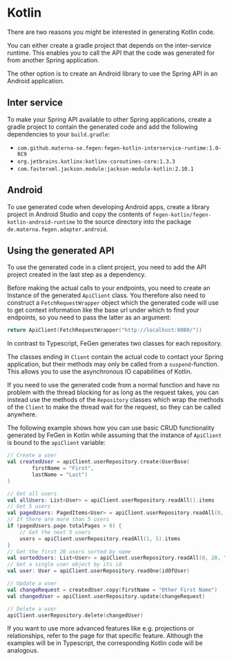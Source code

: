 # Kotlin

There are two reasons you might be interested in generating Kotlin code.

You can either create a gradle project that depends on the inter-service runtime.
This enables you to call the API that the code was generated for from another Spring application.

The other option is to create an Android library to use the Spring API in an Android application.

## Inter service

To make your Spring API available to other Spring applications, create a gradle project to contain the generated code and add the following dependencies to your `build.gradle`:

- `com.github.materna-se.fegen:fegen-kotlin-interservice-runtime:1.0-RC9`
- `org.jetbrains.kotlinx:kotlinx-coroutines-core:1.3.3`
- `com.fasterxml.jackson.module:jackson-module-kotlin:2.10.1`

## Android

To use generated code when developing Android apps, create a library project in Android Studio and copy the contents of `fegen-kotlin/fegen-kotlin-android-runtime` to the source directory into the package `de.materna.fegen.adapter.android`.

## Using the generated API

To use the generated code in a client project, you need to add the API project created in the last step as a dependency.

Before making the actual calls to your endpoints, you need to create an Instance of the generated `ApiClient` class.
You therefore also need to construct a `FetchRequestWrapper` object which the generated code will use to get context information like the base url under which to find your endpoints, so you need to pass the latter as an argument:

```kotlin
return ApiClient(FetchRequestWrapper("http://localhost:8080/"))
```

In contrast to Typescript, FeGen generates two classes for each repository.

The classes ending in `Client` contain the actual code to contact your Spring application, but their methods may only be called from a `suspend`-function.
This allows you to use the asynchronous IO capabilities of Kotlin.

If you need to use the generated code from a normal function and have no problem with the thread blocking for as long as the request takes, you can instead use the methods of the `Repository` classes which wrap the methods of the `Client` to make the thread wait for the request, so they can be called anywhere.

The following example shows how you can use basic CRUD functionality generated by FeGen in Kotlin while assuming that the instance of `ApiClient` is bound to the `apiClient` variable:

```kotlin
// Create a user
val createdUser = apiClient.userRepository.create(UserBase(
        firstName = "First",
        lastName = "Last")
)

// Get all users
val allUsers: List<User> = apiClient.userRepository.readAll().items
// Get 5 users
val pagedUsers: PagedItems<User> = apiClient.userRepository.readAll(0, 5)
// If there are more than 5 users
if (pagedUsers.page.totalPages > 0) {
    // Get the next 5 users
    users = apiClient.userRepository.readAll(1, 5).items
}
// Get the first 20 users sorted by name
val sortedUsers: List<User> = apiClient.userRepository.readAll(0, 20, "lastName,ASC")
// Get a single user object by its id
val user: User = apiClient.userRepository.readOne(idOfUser)

// Update a user
val changeRequest = createdUser.copy(firstName = "Other First Name")
val changedUser = apiClient.userRepository.update(changeRequest)

// Delete a user
apiClient.userRepository.delete(changedUser)
```

If you want to use more advanced features like e.g. projections or relationships, refer to the page for that specific feature.
Although the examples will be in Typescript, the corresponding Kotlin code will be analogous.
